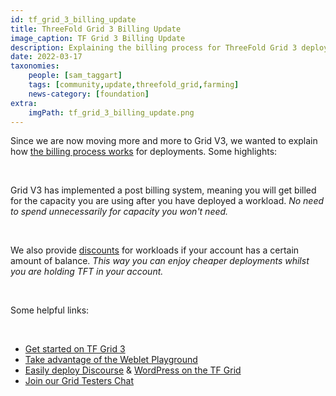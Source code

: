 ```yaml
---
id: tf_grid_3_billing_update
title: ThreeFold Grid 3 Billing Update
image_caption: TF Grid 3 Billing Update
description: Explaining the billing process for ThreeFold Grid 3 deployments.
date: 2022-03-17
taxonomies:
    people: [sam_taggart]
    tags: [community,update,threefold_grid,farming]
    news-category: [foundation]
extra:
    imgPath: tf_grid_3_billing_update.png
---
```


Since we are now moving more and more to Grid V3, we wanted to explain how [the billing process works](https://forum.threefold.io/t/how-deployment-costs-get-calculated/2486) for deployments. Some highlights:

<br/>

Grid V3 has implemented a post billing system, meaning you will get billed for the capacity you are using after you have deployed a workload. *No need to spend unnecessarily for capacity you won't need.*

<br/>

We also provide [discounts](https://library.threefold.me/info/threefold/#/tfgrid/pricing/threefold__pricing?id=discount-levels) for workloads if your account has a certain amount of balance. *This way you can enjoy cheaper deployments whilst you are holding TFT in your account.*

<br/>

Some helpful links:

<br/>

- [Get started on TF Grid 3](https://library.threefold.me/info/manual/#/)
- [Take advantage of the Weblet Playground](https://library.threefold.me/info/manual/#/manual__weblets_home)
- [Easily deploy Discourse](https://forum.threefold.io/t/from-zero-to-hero-deploy-discourse-and-wordpress-in-under-10-5-minutes/2206) & [WordPress on the TF Grid](https://forum.threefold.io/t/easily-deploy-wordpress-the-most-popular-website-builder-on-tf-grid/2136)
- [Join our Grid Testers Chat](https://t.me/threefoldtesting)